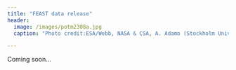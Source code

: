 ```yaml
---
title: "FEAST data release"
header:
  image: /images/potm2308a.jpg
  caption: "Photo credit:ESA/Webb, NASA & CSA, A. Adamo (Stockholm University) and the FEAST JWST team"

---
```

Coming soon...
